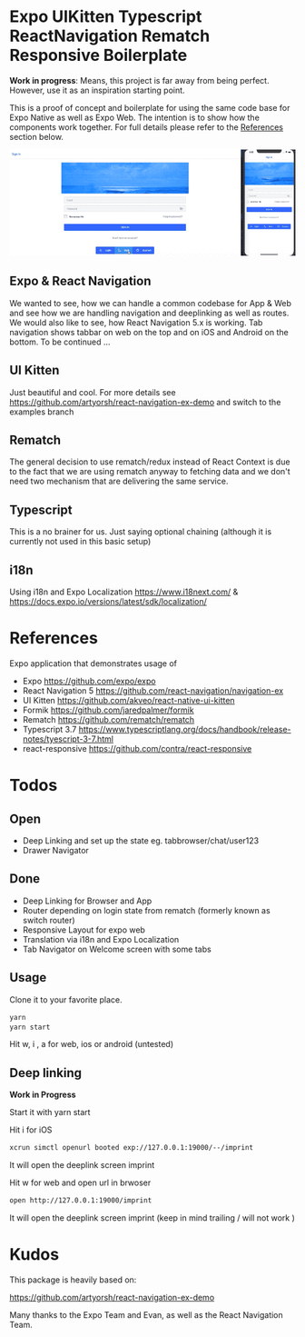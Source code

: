 # Expo UIKitten Typescript ReactNavigation Rematch Responsive Boilerplate 

__Work in progress__: Means, this project is far away from being perfect. However, use it as an inspiration starting point.

This is a proof of concept and boilerplate for using the same code base for Expo Native as well as Expo Web. 
The intention is to show how the components work together. For full details please refer to the [References](#references) section below.

![Preview](https://github.com/sven09/expo-uikitten-typescript-navigation-rematch-boilerplate/blob/master/docs/images/expo-uikitten-theming.gif?raw=true "Preview for web and ios")


## Expo & React Navigation
We wanted to see, how we can handle a common codebase for App & Web and see how we are handling navigation and deeplinking as well as routes.
We would also like to see, how React Navigation 5.x is working. 
Tab navigation shows tabbar on web on the top and on iOS and Android on the bottom.
To be continued ...

## UI Kitten
Just beautiful and cool. For more details see https://github.com/artyorsh/react-navigation-ex-demo and switch to the examples branch


## Rematch
The general decision to use rematch/redux instead of React Context is due to the fact 
that we are using rematch anyway to fetching data and we don't need two mechanism that 
are delivering the same service.

## Typescript
This is a no brainer for us. Just saying optional chaining (although it is currently not used in this basic setup)

## i18n
Using i18n and Expo Localization https://www.i18next.com/ & https://docs.expo.io/versions/latest/sdk/localization/

# References
Expo application that demonstrates usage of 
* Expo https://github.com/expo/expo 
* React Navigation 5 https://github.com/react-navigation/navigation-ex 
* UI Kitten https://github.com/akveo/react-native-ui-kitten 
* Formik https://github.com/jaredpalmer/formik
* Rematch https://github.com/rematch/rematch
* Typescript 3.7 https://www.typescriptlang.org/docs/handbook/release-notes/tyescript-3-7.html
* react-responsive https://github.com/contra/react-responsive


# Todos

## Open
* Deep Linking and set up the state eg. tabbrowser/chat/user123
* Drawer Navigator


## Done 
* Deep Linking for Browser and App
* Router depending on login state from rematch (formerly known as switch router)
* Responsive Layout for expo web
* Translation via i18n and Expo Localization
* Tab Navigator on Welcome screen with some tabs


## Usage

Clone it to your favorite place.

```bash
yarn
yarn start
```

Hit w, i , a for web, ios or android (untested)

## Deep linking

__Work in Progress__

Start it with yarn start

Hit i for iOS 
```bash
xcrun simctl openurl booted exp://127.0.0.1:19000/--/imprint
```
It will open the deeplink screen imprint

Hit w for web and open url in brwoser
```bash
open http://127.0.0.1:19000/imprint
```
It will open the deeplink screen imprint (keep in mind trailing / will not work )

# Kudos
This package is heavily based on:

https://github.com/artyorsh/react-navigation-ex-demo

Many thanks to the Expo Team and Evan, as well as the React Navigation Team. 